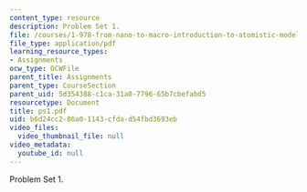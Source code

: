 ```yaml
---
content_type: resource
description: Problem Set 1.
file: /courses/1-978-from-nano-to-macro-introduction-to-atomistic-modeling-techniques-january-iap-2007/b6d24cc286a01143cfdad54fbd3693eb_ps1.pdf
file_type: application/pdf
learning_resource_types:
- Assignments
ocw_type: OCWFile
parent_title: Assignments
parent_type: CourseSection
parent_uid: 5d354388-c1ca-31a0-7796-65b7cbefabd5
resourcetype: Document
title: ps1.pdf
uid: b6d24cc2-86a0-1143-cfda-d54fbd3693eb
video_files:
  video_thumbnail_file: null
video_metadata:
  youtube_id: null
---
```

Problem Set 1.